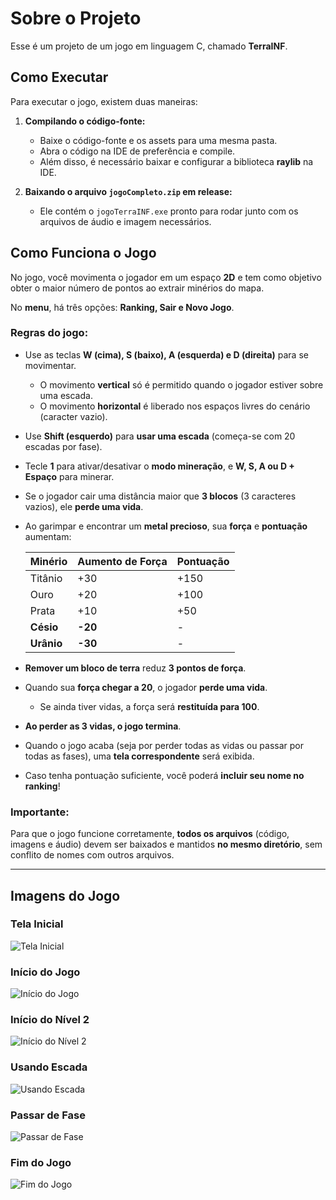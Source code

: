 # Sobre o Projeto

Esse é um projeto de um jogo em linguagem C, chamado **TerraINF**.

## Como Executar

Para executar o jogo, existem duas maneiras:

1. **Compilando o código-fonte:**  
   - Baixe o código-fonte e os assets para uma mesma pasta.  
   - Abra o código na IDE de preferência e compile.  
   - Além disso, é necessário baixar e configurar a biblioteca **raylib** na IDE.  

2. **Baixando o arquivo `jogoCompleto.zip` em release:**  
   - Ele contém o `jogoTerraINF.exe` pronto para rodar junto com os arquivos de áudio e imagem necessários.

## Como Funciona o Jogo

No jogo, você movimenta o jogador em um espaço **2D** e tem como objetivo obter o maior número de pontos ao extrair minérios do mapa.  

No **menu**, há três opções: **Ranking, Sair e Novo Jogo**.

### Regras do jogo:
- Use as teclas **W (cima), S (baixo), A (esquerda) e D (direita)** para se movimentar.  
  - O movimento **vertical** só é permitido quando o jogador estiver sobre uma escada.  
  - O movimento **horizontal** é liberado nos espaços livres do cenário (caracter vazio).  
- Use **Shift (esquerdo)** para **usar uma escada** (começa-se com 20 escadas por fase).  
- Tecle **1** para ativar/desativar o **modo mineração**, e **W, S, A ou D + Espaço** para minerar.  
- Se o jogador cair uma distância maior que **3 blocos** (3 caracteres vazios), ele **perde uma vida**.  
- Ao garimpar e encontrar um **metal precioso**, sua **força** e **pontuação** aumentam:  

  | Minério  | Aumento de Força | Pontuação |
  |----------|-----------------|-----------|
  | Titânio  | +30             | +150      |
  | Ouro     | +20             | +100      |
  | Prata    | +10             | +50       |
  | **Césio**  | **-20**        | -         |
  | **Urânio** | **-30**        | -         |

- **Remover um bloco de terra** reduz **3 pontos de força**.  
- Quando sua **força chegar a 20**, o jogador **perde uma vida**.  
  - Se ainda tiver vidas, a força será **restituída para 100**.  
- **Ao perder as 3 vidas, o jogo termina**.  
- Quando o jogo acaba (seja por perder todas as vidas ou passar por todas as fases), uma **tela correspondente** será exibida.  
- Caso tenha pontuação suficiente, você poderá **incluir seu nome no ranking**!  

### Importante:
Para que o jogo funcione corretamente, **todos os arquivos** (código, imagens e áudio) devem ser baixados e mantidos **no mesmo diretório**, sem conflito de nomes com outros arquivos.

---

## Imagens do Jogo

### Tela Inicial  
![Tela Inicial](imagens/TelaInicial.png)  

### Início do Jogo  
![Início do Jogo](imagens/InicioDoJogo.png)  

### Início do Nível 2  
![Início do Nível 2](imagens/InicioDoNivel2.png)  

### Usando Escada  
![Usando Escada](imagens/UsandoEscada.png)  

### Passar de Fase  
![Passar de Fase](imagens/PassarDeFase.png)  

### Fim do Jogo  
![Fim do Jogo](imagens/FimDoJogo.png)  
